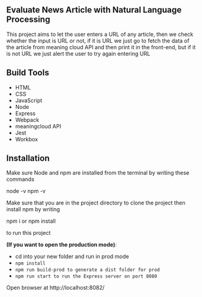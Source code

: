## Evaluate News Article  with Natural Language Processing

This project aims to let the user enters a URL of any article, then we check whether the input is URL or not, if it is URL we just go to fetch the data of the article from meaning cloud API and then print it in the front-end, but if it is not URL we just alert the user to try again entering URL

## Build Tools
* HTML
* CSS
* JavaScript
* Node
* Express
* Webpack
* meaningcloud API
* Jest
* Workbox

## Installation
Make sure Node and npm are installed from the terminal by writing these commands

node -v
npm -v

Make sure that you are in the project directory to clone the project then install npm by writing

npm i or npm install

to run this project

**(If you want to open the production mode)**:
- cd into your new folder and run in prod mode
- `npm install`
- `npm run build-prod to generate a dist folder for prod`
- `npm run start to run the Express server on port 8080`

Open browser at http://localhost:8082/
